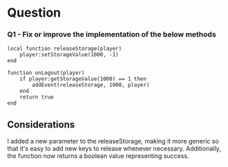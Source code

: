 # Question

### Q1 - Fix or improve the implementation of the below methods
```
local function releaseStorage(player)
    player:setStorageValue(1000, -1)
end

function onLogout(player)
    if player:getStorageValue(1000) == 1 then
        addEvent(releaseStorage, 1000, player)
    end
    return true
end
```

## Considerations
I added a new parameter to the releaseStorage, making it more generic so that it's easy to add new keys to release whenever necessary. 
Additionally, the function now returns a boolean value representing success.

